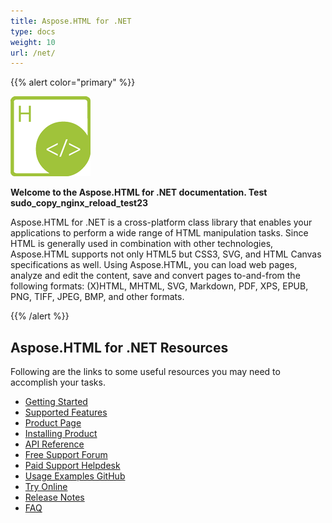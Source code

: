 ```yaml
---
title: Aspose.HTML for .NET
type: docs
weight: 10
url: /net/
---
```


{{% alert color="primary" %}} 

![Aspose.HTML for .NET Product Logo](home_1.png)

**Welcome to the Aspose.HTML for .NET documentation. Test sudo_copy_nginx_reload_test23**

Aspose.HTML for .NET is a cross-platform class library that enables your applications to perform a wide range of HTML manipulation tasks. Since HTML is generally used in combination with other technologies, Aspose.HTML supports not only HTML5 but CSS3, SVG, and HTML Canvas specifications as well. Using Aspose.HTML, you can load web pages, analyze and edit the content, save and convert pages to-and-from the following formats: (X)HTML, MHTML, SVG, Markdown, PDF, XPS, EPUB, PNG, TIFF, JPEG, BMP, and other formats.

{{% /alert %}} 

## Aspose.HTML for .NET Resources

Following are the links to some useful resources you may need to accomplish your tasks.

- [Getting Started](/html/net/getting-started-html/)
- [Supported Features](/html/net/features-list-html/)
- [Product Page](https://products.aspose.com/html/net)
- [](https://www.nuget.org/packages/Aspose.Html/)[I](https://www.nuget.org/packages/Aspose.Html/)[nstalling Product](/html/net/installation-html/)
- [API Reference](https://apireference.aspose.com/html/net)
- [Free Support Forum](https://forum.aspose.com/c/html)
- [Paid Support Helpdesk](https://helpdesk.aspose.com/)
- [Usage Examples GitHub](https://github.com/aspose-html/Aspose.HTML-for-.NET)
- [Try Online](https://products.aspose.app/html/family)
- [Release Notes](/html/net/release-notes-html/)
- [FAQ](/html/net/faq-html/)
